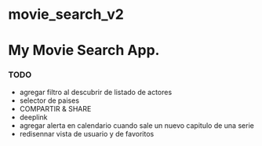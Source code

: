 # movie_search_v2

# My Movie Search App.

### TODO

- agregar filtro al descubrir de listado de actores
- selector de paises
- COMPARTIR & SHARE
- deeplink
- agregar alerta en calendario cuando sale un nuevo capitulo de una serie
- redisennar vista de usuario y de favoritos